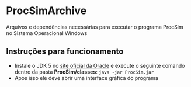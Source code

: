 # ProcSimArchive
Arquivos e dependências necessárias para executar o programa ProcSim no Sistema Operacional Windows

## Instruções para funcionamento

* Instale o JDK 5 no [site oficial da Oracle](https://www.oracle.com/br/java/technologies/java-archive-javase5-downloads.html) e execute o seguinte comando dentro da pasta **ProcSim/classes**:
``java -jar ProcSim.jar``
* Após isso ele deve abrir uma interface gráfica do programa

